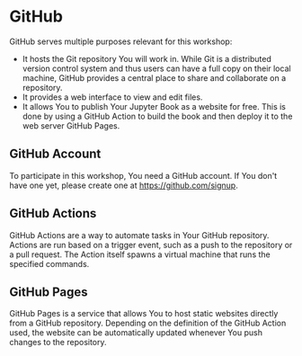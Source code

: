 # GitHub

GitHub serves multiple purposes relevant for this workshop:
- It hosts the Git repository You will work in. While Git is a distributed version control system and thus users can have a full copy on their local machine, GitHub provides a central place to share and collaborate on a repository.
- It provides a web interface to view and edit files.
- It allows You to publish Your Jupyter Book as a website for free. This is done by using a GitHub Action to build the book and then deploy it to the web server GitHub Pages.

## GitHub Account
To participate in this workshop, You need a GitHub account. If You don't have one yet, please create one at https://github.com/signup.

## GitHub Actions
GitHub Actions are a way to automate tasks in Your GitHub repository. Actions are run based on a trigger event, such as a push to the repository or a pull request. The Action itself spawns a virtual machine that runs the specified commands.

## GitHub Pages
GitHub Pages is a service that allows You to host static websites directly from a GitHub repository. Depending on the definition of the GitHub Action used, the website can be automatically updated whenever You push changes to the repository.
